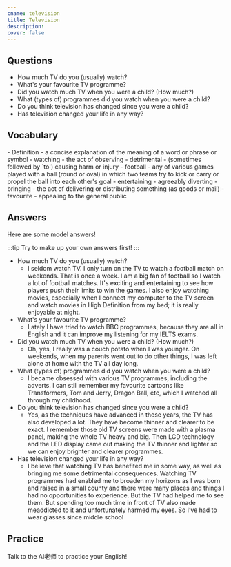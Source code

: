 ```yaml
---
cname: television
title: Television
description: 
cover: false
---
```

<banner></banner>

## Questions

- How much TV do you (usually) watch?
- What&#39;s your favourite TV programme?
- Did you watch much TV when you were a child? (How much?)
- What (types of) programmes did you watch when you were a child?
- Do you think television has changed since you were a child?
- Has television changed your life in any way?

## Vocabulary

<vocab-list>
- Definition
  - a concise explanation of the meaning of a word or phrase or symbol  
- watching
  - the act of observing
- detrimental
  - (sometimes followed by &#x60;to&#39;) causing harm or injury
- football
  - any of various games played with a ball (round or oval) in which two teams try to kick or carry or propel the ball into each other&#39;s goal  
- entertaining
  - agreeably diverting
- bringing
  - the act of delivering or distributing something (as goods or mail)
- favourite
  - appealing to the general public

<!-- blank -->

</vocab-list>

## Answers
Here are some model answers!

:::tip
Try to make up your own answers first!
:::

- How much TV do you (usually) watch?
  - I seldom watch TV. I only turn on the TV to watch a football match on weekends. That is once a week. I am a big fan of football so I watch a lot of football matches. It&#39;s exciting and entertaining to see how players push their limits to win the games. I also enjoy watching movies, especially when I connect my computer to the TV screen and watch movies in High Definition from my bed; it is really enjoyable at night.
- What&#39;s your favourite TV programme?
  - Lately I have tried to watch BBC programmes, because they are all in English and it can improve my listening for my IELTS exams.
- Did you watch much TV when you were a child? (How much?)
  - Oh, yes, I really was a couch potato when I was younger. On weekends, when my parents went out to do other things, I was left alone at home with the TV all day long. 
- What (types of) programmes did you watch when you were a child?
  - I became obsessed with various TV programmes, including the adverts. I can still remember my favourite cartoons like Transformers, Tom and Jerry, Dragon Ball, etc, which I watched all through my childhood.
- Do you think television has changed since you were a child?
  - Yes, as the techniques have advanced in these years, the TV has also developed a lot. They have become thinner and clearer to be exact. I remember those old TV screens were made with a plasma panel, making the whole TV heavy and big. Then LCD technology and the LED display came out making the TV thinner and lighter so we can enjoy brighter and clearer programmes.
- Has television changed your life in any way?
  - I believe that watching TV has benefited me in some way, as well as bringing me some detrimental consequences. Watching TV programmes had enabled me to broaden my horizons as I was born and raised in a small county and there were many places and things I had no opportunities to experience. But the TV had helped me to see them. But spending too much time in front of TV also made meaddicted to it and unfortunately harmed my eyes. So I’ve had to wear glasses since middle school

## Practice
Talk to the AI老师 to practice your English!
<qrfooter></qrfooter>
